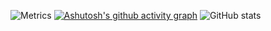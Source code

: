 ![Metrics](https://metrics.lecoq.io/gundurraga?template=classic)
[![Ashutosh's github activity graph](https://github-readme-activity-graph.vercel.app/graph?username=gundurraga&theme=github-compact)](https://github.com/ashutosh00710/github-readme-activity-graph)
![GitHub stats](https://github-readme-stats.vercel.app/api?username=gundurraga&show_icons=true&theme=transparent)

